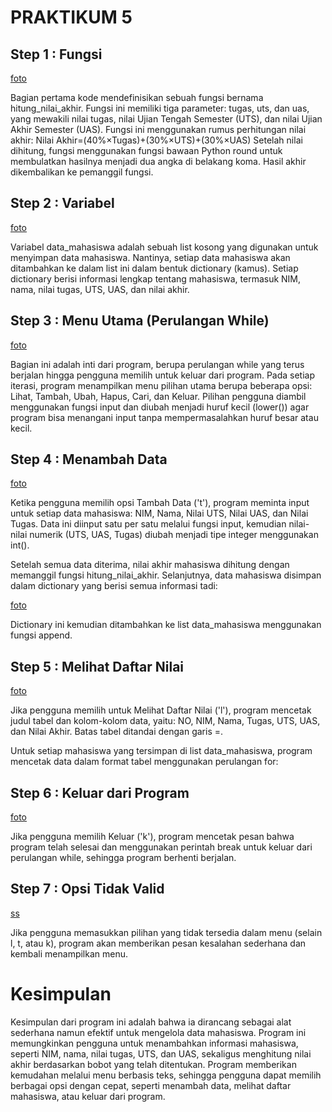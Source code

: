 # PRAKTIKUM 5

## Step 1 : Fungsi

[foto](ss/ss1.png)

Bagian pertama kode mendefinisikan sebuah fungsi bernama hitung_nilai_akhir. Fungsi ini memiliki tiga parameter: tugas, uts, dan uas, yang mewakili nilai tugas, nilai Ujian Tengah Semester (UTS), dan nilai Ujian Akhir Semester (UAS). Fungsi ini menggunakan rumus perhitungan nilai akhir: 
Nilai Akhir=(40%×Tugas)+(30%×UTS)+(30%×UAS)
Setelah nilai dihitung, fungsi menggunakan fungsi bawaan Python round untuk membulatkan hasilnya menjadi dua angka di belakang koma. Hasil akhir dikembalikan ke pemanggil fungsi.

## Step 2 : Variabel

[foto](ss/ss2.png)

Variabel data_mahasiswa adalah sebuah list kosong yang digunakan untuk menyimpan data mahasiswa. Nantinya, setiap data mahasiswa akan ditambahkan ke dalam list ini dalam bentuk dictionary (kamus). Setiap dictionary berisi informasi lengkap tentang mahasiswa, termasuk NIM, nama, nilai tugas, UTS, UAS, dan nilai akhir.

## Step 3 : Menu Utama (Perulangan While)

[foto](ss/ss3.png)

Bagian ini adalah inti dari program, berupa perulangan while yang terus berjalan hingga pengguna memilih untuk keluar dari program. Pada setiap iterasi, program menampilkan menu pilihan utama berupa beberapa opsi: Lihat, Tambah, Ubah, Hapus, Cari, dan Keluar. Pilihan pengguna diambil menggunakan fungsi input dan diubah menjadi huruf kecil (lower()) agar program bisa menangani input tanpa mempermasalahkan huruf besar atau kecil.

## Step 4 : Menambah Data 

[foto](ss/ss4.png)

Ketika pengguna memilih opsi Tambah Data ('t'), program meminta input untuk setiap data mahasiswa: NIM, Nama, Nilai UTS, Nilai UAS, dan Nilai Tugas. Data ini diinput satu per satu melalui fungsi input, kemudian nilai-nilai numerik (UTS, UAS, Tugas) diubah menjadi tipe integer menggunakan int().

Setelah semua data diterima, nilai akhir mahasiswa dihitung dengan memanggil fungsi hitung_nilai_akhir. Selanjutnya, data mahasiswa disimpan dalam dictionary yang berisi semua informasi tadi:

[foto](ss/ss5.png)

Dictionary ini kemudian ditambahkan ke list data_mahasiswa menggunakan fungsi append.

## Step 5 : Melihat Daftar Nilai

[foto](ss/ss6.png)

Jika pengguna memilih untuk Melihat Daftar Nilai ('l'), program mencetak judul tabel dan kolom-kolom data, yaitu: NO, NIM, Nama, Tugas, UTS, UAS, dan Nilai Akhir. Batas tabel ditandai dengan garis =.

Untuk setiap mahasiswa yang tersimpan di list data_mahasiswa, program mencetak data dalam format tabel menggunakan perulangan for:

## Step 6 : Keluar dari Program

[foto](ss/ss7.png)

Jika pengguna memilih Keluar ('k'), program mencetak pesan bahwa program telah selesai dan menggunakan perintah break untuk keluar dari perulangan while, sehingga program berhenti berjalan.

## Step 7 : Opsi Tidak Valid

[ss](ss/ss8.png)

Jika pengguna memasukkan pilihan yang tidak tersedia dalam menu (selain l, t, atau k), program akan memberikan pesan kesalahan sederhana dan kembali menampilkan menu.

# Kesimpulan
Kesimpulan dari program ini adalah bahwa ia dirancang sebagai alat sederhana namun efektif untuk mengelola data mahasiswa. Program ini memungkinkan pengguna untuk menambahkan informasi mahasiswa, seperti NIM, nama, nilai tugas, UTS, dan UAS, sekaligus menghitung nilai akhir berdasarkan bobot yang telah ditentukan. Program memberikan kemudahan melalui menu berbasis teks, sehingga pengguna dapat memilih berbagai opsi dengan cepat, seperti menambah data, melihat daftar mahasiswa, atau keluar dari program.
